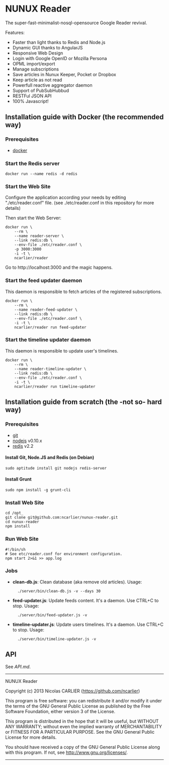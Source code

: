# NUNUX Reader

The super-fast-minimalist-nosql-opensource Google Reader revival.

Features:

 * Faster than light thanks to Redis and Node.js
 * Dynamic GUI thanks to AngularJS
 * Responsive Web Design
 * Login with Google OpenID or Mozilla Persona
 * OPML import/export
 * Manage subscriptions
 * Save articles in Nunux Keeper, Pocket or Dropbox
 * Keep article as not read
 * Powerfull reactive aggregator daemon
 * Support of PubSubHubbud
 * RESTFul JSON API
 * 100% Javascript!

## Installation guide with Docker (the recommended way)

### Prerequisites

* [docker](http://www.docker.com/)

### Start the Redis server

    docker run --name redis -d redis

### Start the Web Site

Configure the application according your needs by editing "./etc/reader.conf" file.
(see ./etc/reader.conf in this repository for more details)

Then start the Web Server:

    docker run \
        --rm \
        --name reader-server \
        --link redis:db \
        --env-file ./etc/reader.conf \
        -p 3000:3000
        -i -t \
        ncarlier/reader

Go to http://localhost:3000 and the magic happens.

### Start the feed updater daemon

This daemon is responsible to fetch articles of  the registered subscriptions.

    docker run \
        --rm \
        --name reader-feed-updater \
        --link redis:db \
        --env-file ./etc/reader.conf \
        -i -t \
        ncarlier/reader run feed-updater

### Start the timeline updater daemon

This daemon is responsible to update user's timelines.

    docker run \
        --rm \
        --name reader-timeline-updater \
        --link redis:db \
        --env-file ./etc/reader.conf \
        -i -t \
        ncarlier/reader run timeline-updater

## Installation guide from scratch (the -not so- hard way)

### Prerequisites

* [git](http://git-scm.com/)
* [nodejs](http://nodejs.org/) v0.10.x
* [redis](http://redis.io/) v2.2

#### Install Git, Node.JS and Redis (on Debian)

    sudo aptitude install git nodejs redis-server

#### Install Grunt

    sudo npm install -g grunt-cli

### Install Web Site

    cd /opt_
    git clone git@github.com:ncarlier/nunux-reader.git
    cd nunux-reader
    npm install

### Run Web Site

    #!/bin/sh
    # See etc/reader.conf for environment configuration.
    npm start 2>&1 >> app.log

### Jobs

* **clean-db.js**: Clean database (aka remove old articles). Usage:

        ./server/bin/clean-db.js -v --days 30

* **feed-updater.js**: Update feeds content. It's a daemon. Use CTRL+C to stop. Usage:

        ./server/bin/feed-updater.js -v

* **timeline-updater.js**: Update users timelines. It's a daemon. Use CTRL+C to stop. Usage:

        ./server/bin/timeline-updater.js -v

## API

See *API.md*.


------------------------------------------------------------------------------

NUNUX Reader

Copyright (c) 2013 Nicolas CARLIER (https://github.com/ncarlier)

This program is free software: you can redistribute it and/or modify
it under the terms of the GNU General Public License as published by
the Free Software Foundation, either version 3 of the License.

This program is distributed in the hope that it will be useful,
but WITHOUT ANY WARRANTY; without even the implied warranty of
MERCHANTABILITY or FITNESS FOR A PARTICULAR PURPOSE.  See the
GNU General Public License for more details.

You should have received a copy of the GNU General Public License
along with this program.  If not, see <http://www.gnu.org/licenses/>.

------------------------------------------------------------------------------
